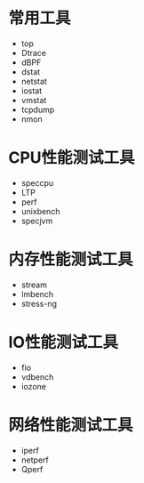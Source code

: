 # 常用工具

+ top
+ Dtrace
+ dBPF
+ dstat
+ netstat
+ iostat
+ vmstat
+ tcpdump
+ nmon


# CPU性能测试工具

+ speccpu
+ LTP
+ perf
+ unixbench
+ specjvm

# 内存性能测试工具

+ stream
+ lmbench
+ stress-ng

# IO性能测试工具

+ fio
+ vdbench
+ iozone

# 网络性能测试工具

+ iperf
+ netperf
+ Qperf